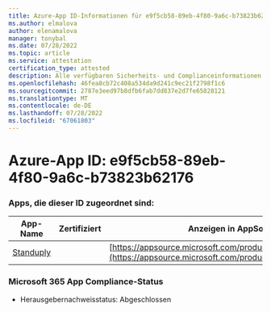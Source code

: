 ```yaml
---
title: Azure-App ID-Informationen für e9f5cb58-89eb-4f80-9a6c-b73823b62176
ms.author: elmalova
author: elenamalova
manager: tonybal
ms.date: 07/28/2022
ms.topic: article
ms.service: attestation
certification_type: attested
description: Alle verfügbaren Sicherheits- und Complianceinformationen für e9f5cb58-89eb-4f80-9a6c-b73823b62176.
ms.openlocfilehash: 46fea8cb72c408a534da9d241c9ec21f2798f1c6
ms.sourcegitcommit: 2787e3eed97b8dfb6fab7dd837e2d7fe65828121
ms.translationtype: MT
ms.contentlocale: de-DE
ms.lasthandoff: 07/28/2022
ms.locfileid: "67061803"
---
```

# <a name="azure-app-id-e9f5cb58-89eb-4f80-9a6c-b73823b62176"></a>Azure-App ID: e9f5cb58-89eb-4f80-9a6c-b73823b62176


### <a name="apps-associated-with-this-id"></a>Apps, die dieser ID zugeordnet sind:
| **App-Name** | **Zertifiziert** | **Anzeigen in AppSource** |
|--------------|---------------|-----------------------|
| [Standuply](../forward/WA200003001.md) |  | [https://appsource.microsoft.com/product/office/WA200003001](https://appsource.microsoft.com/product/office/WA200003001) |

### <a name="microsoft-365-app-compliance-status"></a>Microsoft 365 App Compliance-Status
- Herausgebernachweisstatus: Abgeschlossen
